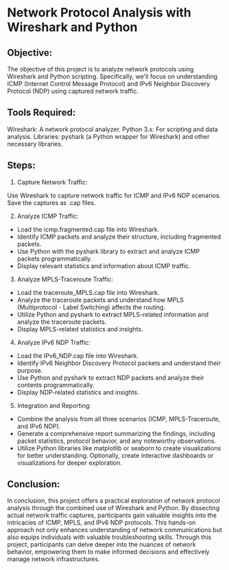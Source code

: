 # Network Protocol Analysis with Wireshark and Python

## Objective:

The objective of this project is to analyze network protocols using Wireshark and Python scripting. Specifically, we'll focus on understanding ICMP (Internet Control Message Protocol) and IPv6 Neighbor Discovery Protocol (NDP) using captured network traffic.

## Tools Required:

Wireshark: A network protocol analyzer.
Python 3.x: For scripting and data analysis.
Libraries: pyshark (a Python wrapper for Wireshark) and other necessary libraries.

## Steps:

1. Capture Network Traffic:

Use Wireshark to capture network traffic for ICMP and IPv6 NDP scenarios. Save the captures as .cap files.

2. Analyze ICMP Traffic:

- Load the icmp.fragmented.cap file into Wireshark.
- Identify ICMP packets and analyze their structure, including fragmented packets.
- Use Python with the pyshark library to extract and analyze ICMP packets programmatically.
- Display relevant statistics and information about ICMP traffic.

3. Analyze MPLS-Traceroute Traffic:

- Load the traceroute_MPLS.cap file into Wireshark.
- Analyze the traceroute packets and understand how MPLS (Multiprotocol - Label Switching) affects the routing.
- Utilize Python and pyshark to extract MPLS-related information and analyze the traceroute packets.
- Display MPLS-related statistics and insights.

4. Analyze IPv6 NDP Traffic:

- Load the IPv6_NDP.cap file into Wireshark.
- Identify IPv6 Neighbor Discovery Protocol packets and understand their purpose.
- Use Python and pyshark to extract NDP packets and analyze their contents programmatically.
- Display NDP-related statistics and insights.

5. Integration and Reporting:

- Combine the analysis from all three scenarios (ICMP, MPLS-Traceroute, and IPv6 NDP).
- Generate a comprehensive report summarizing the findings, including packet statistics, protocol behavior, and any noteworthy observations.
- Utilize Python libraries like matplotlib or seaborn to create visualizations for better understanding.
Optionally, create interactive dashboards or visualizations for deeper exploration.

## Conclusion:


In conclusion, this project offers a practical exploration of network protocol analysis through the combined use of Wireshark and Python. By dissecting actual network traffic captures, participants gain valuable insights into the intricacies of ICMP, MPLS, and IPv6 NDP protocols. This hands-on approach not only enhances understanding of network communications but also equips individuals with valuable troubleshooting skills. Through this project, participants can delve deeper into the nuances of network behavior, empowering them to make informed decisions and effectively manage network infrastructures.





